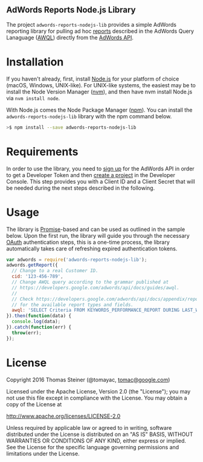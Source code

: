 ## AdWords Reports Node.js Library

The project ```adwords-reports-nodejs-lib``` provides a simple AdWords reporting
library for pulling ad hoc [reports](https://developers.google.com/adwords/api/docs/guides/reporting)
described in the AdWords Query Lanaguage
([AWQL](https://developers.google.com/adwords/api/docs/guides/awql#adhoc-reports))
directly from the [AdWords API](https://developers.google.com/adwords/api/docs/guides/start).

# Installation

If you haven't already, first, install [Node.js](https://nodejs.org/en/) for your
platform of choice (macOS, Windows, UNIX-like). For UNIX-like systems, the easiest
may be to install the Node Version Manager ([nvm](https://github.com/creationix/nvm#install-script)),
and then have nvm install Node.js via ```nvm install node```.

With Node.js comes the Node Package Manager ([npm](https://www.npmjs.com/)).
You can install the ```adwords-reports-nodejs-lib``` library with the npm command below.

```bash
>$ npm install --save adwords-reports-nodejs-lib
```

# Requirements

In order to use the library, you need to [sign up](https://developers.google.com/adwords/api/docs/guides/signup)
for the AdWords API in order to get a Developer Token and then
[create a project](https://developers.google.com/adwords/api/docs/guides/first-api-call#set_up_oauth2_authentication)
in the Developer Console. This step provides you with a Client ID and a Client Secret
that will be needed during the next steps described in the following.

# Usage

The library is [Promise](https://developer.mozilla.org/en/docs/Web/JavaScript/Reference/Global_Objects/Promise)-based
and can be used as outlined in the sample below.
Upon the first run, the library will guide you through the necessary
[OAuth](https://developers.google.com/adwords/api/docs/guides/authentication) authentication steps,
this is a one-time process, the library automatically takes care of refreshing expired authentication tokens.

```javascript
var adwords = require('adwords-reports-nodejs-lib');
adwords.getReport({
  // Change to a real Customer ID.
  cid: '123-456-789',
  // Change AWQL query according to the grammar published at
  // https://developers.google.com/adwords/api/docs/guides/awql.
  //
  // Check https://developers.google.com/adwords/api/docs/appendix/reports/all-reports
  // for the available report types and fields.
  awql: 'SELECT Criteria FROM KEYWORDS_PERFORMANCE_REPORT DURING LAST_WEEK'
}).then(function(data) {
  console.log(data);
}).catch(function(err) {
  throw(err);
});
```

# License

Copyright 2016 Thomas Steiner (@tomayac, tomac@google.com)

Licensed under the Apache License, Version 2.0 (the "License"); you may not use
this file except in compliance with the License. You may obtain a copy of the License at

http://www.apache.org/licenses/LICENSE-2.0

Unless required by applicable law or agreed to in writing, software distributed under
the License is distributed on an "AS IS" BASIS, WITHOUT WARRANTIES OR CONDITIONS OF ANY KIND,
either express or implied. See the License for the specific language governing permissions
and limitations under the License.
